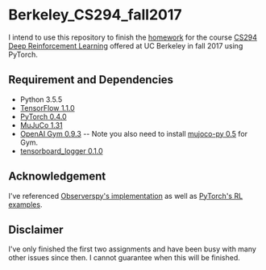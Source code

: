 # Berkeley_CS294_fall2017

I intend to use this repository to finish the [homework](https://github.com/berkeleydeeprlcourse/homework) for the course [CS294 Deep Reinforcement Learning](http://rll.berkeley.edu/deeprlcourse/) offered at UC Berkeley in fall 2017 using PyTorch.

## Requirement and Dependencies
- Python 3.5.5
- [TensorFlow 1.1.0](https://www.tensorflow.org/)
- [PyTorch 0.4.0](http://pytorch.org/)
- [MuJuCo 1.31](http://www.mujoco.org/)
- [OpenAI Gym 0.9.3](https://github.com/openai/gym) -- Note you also need to install [mujoco-py 0.5](https://github.com/openai/mujoco-py/tree/0.5) for Gym.
- [tensorboard_logger 0.1.0](https://github.com/TeamHG-Memex/tensorboard_logger)

## Acknowledgement

I've referenced [Observerspy's implementation](https://github.com/Observerspy/CS294) as well as [PyTorch's RL examples](https://github.com/pytorch/examples/tree/master/reinforcement_learning).

## Disclaimer

I've only finished the first two assignments and have been busy with many other issues since then. I cannot guarantee when this will be finished.
